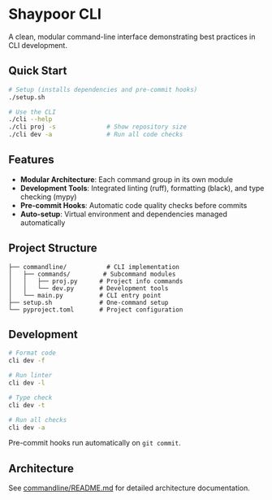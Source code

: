 # Shaypoor CLI

A clean, modular command-line interface demonstrating best practices in CLI development.

## Quick Start

```bash
# Setup (installs dependencies and pre-commit hooks)
./setup.sh

# Use the CLI
./cli --help
./cli proj -s              # Show repository size
./cli dev -a               # Run all code checks
```

## Features

- **Modular Architecture**: Each command group in its own module
- **Development Tools**: Integrated linting (ruff), formatting (black), and type checking (mypy)
- **Pre-commit Hooks**: Automatic code quality checks before commits
- **Auto-setup**: Virtual environment and dependencies managed automatically

## Project Structure

```
├── commandline/           # CLI implementation
│   ├── commands/         # Subcommand modules
│   │   ├── proj.py      # Project info commands
│   │   └── dev.py       # Development tools
│   └── main.py          # CLI entry point
├── setup.sh             # One-command setup
└── pyproject.toml       # Project configuration
```

## Development

```bash
# Format code
cli dev -f

# Run linter
cli dev -l

# Type check
cli dev -t

# Run all checks
cli dev -a
```

Pre-commit hooks run automatically on `git commit`.

## Architecture

See [commandline/README.md](commandline/README.md) for detailed architecture documentation.